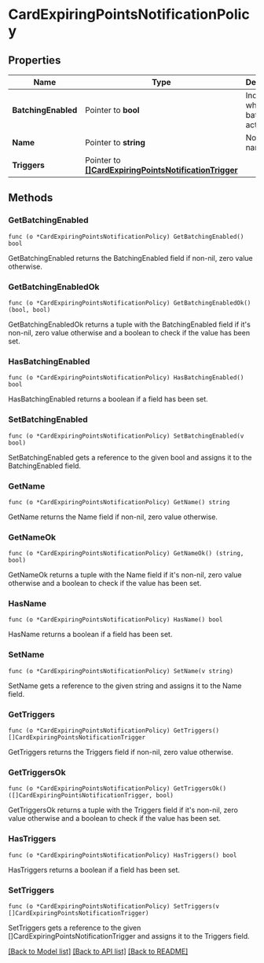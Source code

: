 # CardExpiringPointsNotificationPolicy

## Properties

Name | Type | Description | Notes
------------ | ------------- | ------------- | -------------
**BatchingEnabled** | Pointer to **bool** | Indicates whether batching is activated. | [optional] [default to true]
**Name** | Pointer to **string** | Notification name. | 
**Triggers** | Pointer to [**[]CardExpiringPointsNotificationTrigger**](CardExpiringPointsNotificationTrigger.md) |  | 

## Methods

### GetBatchingEnabled

`func (o *CardExpiringPointsNotificationPolicy) GetBatchingEnabled() bool`

GetBatchingEnabled returns the BatchingEnabled field if non-nil, zero value otherwise.

### GetBatchingEnabledOk

`func (o *CardExpiringPointsNotificationPolicy) GetBatchingEnabledOk() (bool, bool)`

GetBatchingEnabledOk returns a tuple with the BatchingEnabled field if it's non-nil, zero value otherwise
and a boolean to check if the value has been set.

### HasBatchingEnabled

`func (o *CardExpiringPointsNotificationPolicy) HasBatchingEnabled() bool`

HasBatchingEnabled returns a boolean if a field has been set.

### SetBatchingEnabled

`func (o *CardExpiringPointsNotificationPolicy) SetBatchingEnabled(v bool)`

SetBatchingEnabled gets a reference to the given bool and assigns it to the BatchingEnabled field.

### GetName

`func (o *CardExpiringPointsNotificationPolicy) GetName() string`

GetName returns the Name field if non-nil, zero value otherwise.

### GetNameOk

`func (o *CardExpiringPointsNotificationPolicy) GetNameOk() (string, bool)`

GetNameOk returns a tuple with the Name field if it's non-nil, zero value otherwise
and a boolean to check if the value has been set.

### HasName

`func (o *CardExpiringPointsNotificationPolicy) HasName() bool`

HasName returns a boolean if a field has been set.

### SetName

`func (o *CardExpiringPointsNotificationPolicy) SetName(v string)`

SetName gets a reference to the given string and assigns it to the Name field.

### GetTriggers

`func (o *CardExpiringPointsNotificationPolicy) GetTriggers() []CardExpiringPointsNotificationTrigger`

GetTriggers returns the Triggers field if non-nil, zero value otherwise.

### GetTriggersOk

`func (o *CardExpiringPointsNotificationPolicy) GetTriggersOk() ([]CardExpiringPointsNotificationTrigger, bool)`

GetTriggersOk returns a tuple with the Triggers field if it's non-nil, zero value otherwise
and a boolean to check if the value has been set.

### HasTriggers

`func (o *CardExpiringPointsNotificationPolicy) HasTriggers() bool`

HasTriggers returns a boolean if a field has been set.

### SetTriggers

`func (o *CardExpiringPointsNotificationPolicy) SetTriggers(v []CardExpiringPointsNotificationTrigger)`

SetTriggers gets a reference to the given []CardExpiringPointsNotificationTrigger and assigns it to the Triggers field.


[[Back to Model list]](../README.md#documentation-for-models) [[Back to API list]](../README.md#documentation-for-api-endpoints) [[Back to README]](../README.md)


